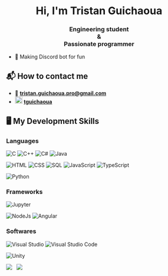 <h1 align="center">Hi, I'm Tristan Guichaoua</h1>
<h3 align="center">Engineering student<br/>&<br/>Passionate programmer</h3>

- 🤖 Making Discord bot for fun

## 📬 How to contact me

- 📧 **tristan.guichaoua.pro@gmail.com**
- <img src="https://cdn.jsdelivr.net/npm/simple-icons@3.0.1/icons/stackoverflow.svg" height="20" width="20" />&nbsp;<a href="https://stackoverflow.com/users/11747494/">**tguichaoua**</a>


## 🖥️ My Development Skills

### Languages
![C](https://img.shields.io/badge/-C-A8B9CC?style=for-the-badge&logo=C&logoColor=white)
![C++](https://img.shields.io/badge/-C++-00599C?style=for-the-badge&logo=C%2B%2B&logoColor=white)
![C#](https://img.shields.io/badge/-C%23-239120?style=for-the-badge&logo=c-sharp&logoColor=white)
![Java](https://img.shields.io/badge/-Java-007396?style=for-the-badge&logo=Java&logoColor=white)

![HTML](https://img.shields.io/badge/-HTML-E34F26?style=for-the-badge&logo=HTML5&logoColor=white)
![CSS](https://img.shields.io/badge/-CSS-1572B6?style=for-the-badge&logo=CSS3&logoColor=white)
![SQL](https://img.shields.io/badge/-SQL-4479A1?style=for-the-badge&logo=MySQL&logoColor=white)
![JavaScript](https://img.shields.io/badge/-JavaScript-F7DF1E?style=for-the-badge&logo=JavaScript&logoColor=white)
![TypeScript](https://img.shields.io/badge/-TypeScript-007ACC?style=for-the-badge&logo=TypeScript&logoColor=white)

![Python](https://img.shields.io/badge/-Python-3776AB?style=for-the-badge&logo=Python&logoColor=white)


### Frameworks
![Jupyter](https://img.shields.io/badge/-Jupyter-F37626?style=for-the-badge&logo=Jupyter&logoColor=white)

![NodeJs](https://img.shields.io/badge/-Node.js-339933?style=for-the-badge&logo=node.js&logoColor=white)
![Angular](https://img.shields.io/badge/-Angular-DD0031?style=for-the-badge&logo=Angular&logoColor=white)

### Softwares
![Visual Studio](https://img.shields.io/badge/-Visual%20Studio-5C2D91?style=for-the-badge&logo=visual-studio&logoColor=white)
![Visual Studio Code](https://img.shields.io/badge/-Visual%20Studio%20Code-007ACC?style=for-the-badge&logo=visual-studio-code&logoColor=white)

![Unity](https://img.shields.io/badge/-Unity-000000?style=for-the-badge&logo=unity&logoColor=white)

<img src="https://github-readme-stats.vercel.app/api/top-langs/?username=tguichaoua&layout=compact&hide=ASP,ShaderLab,HLSL,ASP.NET" />
&nbsp;
<img src="https://github-readme-stats.vercel.app/api?username=tguichaoua&count_private=true&show_icons=true" />
